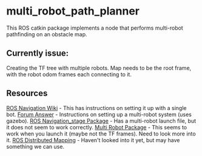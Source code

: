 # multi_robot_path_planner
This ROS catkin package implements a node that performs multi-robot pathfinding on an obstacle map.

## Currently issue:
Creating the TF tree with multiple robots.  Map needs to be the root frame, with the robot odom frames each connecting to it.

## Resources
[ROS Navigation Wiki](http://wiki.ros.org/navigation/Tutorials/RobotSetup) - This has instructions on setting it up with a single bot.
[Forum Answer](https://answers.ros.org/question/41433/multiple-robots-simulation-and-navigation/) - Instructions on setting up a multi-robot system (uses gazebo).
[ROS Navigation_stage Package](http://wiki.ros.org/navigation_stage) - Has a multi-robot launch file, but it does not seem to work correctly.
[Multi Robot Package](https://github.com/gergia/multiple_turtlebots_stage_amcl/tree/master) - This seems to work when you launch it (maybe not the TF frames). Need to look more into it.
[ROS Distributed Mapping](http://wiki.ros.org/nav2d/Tutorials/DistributedMapping) - Haven't looked into it yet, but may have something we can use.